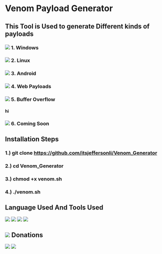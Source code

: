 # Venom Payload Generator

## This Tool is Used to generate Different kinds of payloads 
### <img src="https://img.icons8.com/color/26/000000/windows-10.png"/> 1. Windows 
### <img src="https://img.icons8.com/color/26/000000/linux.png"/> 2. Linux
### <img src="https://img.icons8.com/doodle/26/000000/android--v1.png"/> 3. Android
### <img src="https://img.icons8.com/fluent/26/000000/internet.png"/> 4. Web Payloads
### <img src="https://img.icons8.com/doodle/26/000000/console.png"/> 5. Buffer Overflow
####  hi
### <img src="https://img.icons8.com/metro/26/000000/mac-os.png"/> 6. Coming Soon 

## Installation Steps
### 1.) git clone https://github.com/itsjeffersonli/Venom_Generator
### 2.) cd Venom_Generator
### 3.) chmod +x venom.sh
### 4.) ./venom.sh

## Language Used And Tools Used 
<a><img src="https://img.icons8.com/fluent/48/000000/github.png"/></a>
<img src="https://img.icons8.com/officel/48/000000/console.png"/>
<img src="https://img.icons8.com/color/48/000000/visual-studio-code-2019.png"/>
<img src="https://img.icons8.com/color/48/000000/kali-linux.png"/>

## <img src="https://img.icons8.com/doodle/26/000000/money.png"/> Donations
<a href="paypal.me/JohnJeffersonLi"><img src="https://img.shields.io/badge/paypal-%2300457C.svg?&style=for-the-badge&logo=paypal&logoColor=white" style="max-width:100%;"></a>
<a href="https://www.buymeacoffee.com/itsjeffersonli" target="_blank"><img src="https://img.shields.io/badge/Buy%20Me%20A%20Coffee-%23FF813F.svg?&style=for-the-badge&logo=Buy%20Me%20A%20Coffee&logoColor=white" style="max-width:100%;" ></a>

